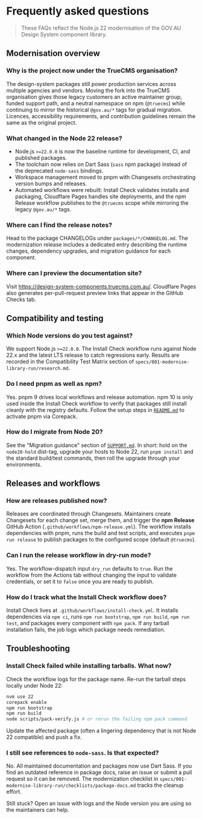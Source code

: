 # Frequently asked questions

> These FAQs reflect the Node.js 22 modernisation of the GOV.AU Design System component library.

## Modernisation overview

### Why is the project now under the TrueCMS organisation?
The design-system packages still power production services across multiple agencies and vendors. Moving the fork into the TrueCMS organisation gives those legacy customers an active maintainer group, funded support path, and a neutral namespace on npm (`@truecms`) while continuing to mirror the historical `@gov.au/*` tags for gradual migration. Licences, accessibility requirements, and contribution guidelines remain the same as the original project.

### What changed in the Node 22 release?
- Node.js `>=22.0.0` is now the baseline runtime for development, CI, and published packages.
- The toolchain now relies on Dart Sass (`sass` npm package) instead of the deprecated `node-sass` bindings.
- Workspace management moved to pnpm with Changesets orchestrating version bumps and releases.
- Automated workflows were rebuilt: Install Check validates installs and packaging, Cloudflare Pages handles site deployments, and the npm Release workflow publishes to the `@truecms` scope while mirroring the legacy `@gov.au/*` tags.

### Where can I find the release notes?
Head to the package CHANGELOGs under `packages/*/CHANGELOG.md`. The modernization release includes a dedicated entry describing the runtime changes, dependency upgrades, and migration guidance for each component.

### Where can I preview the documentation site?
Visit <https://design-system-components.truecms.com.au/>. Cloudflare Pages also generates per-pull-request preview links that appear in the GitHub Checks tab.

## Compatibility and testing

### Which Node versions do you test against?
We support Node.js `>=22.0.0`. The Install Check workflow runs against Node 22.x and the latest LTS release to catch regressions early. Results are recorded in the Compatibility Test Matrix section of `specs/001-modernise-library-run/research.md`.

### Do I need pnpm as well as npm?
Yes. pnpm 9 drives local workflows and release automation. npm 10 is only used inside the Install Check workflow to verify that packages still install cleanly with the registry defaults. Follow the setup steps in [`README.md`](./README.md#local-development) to activate pnpm via Corepack.

### How do I migrate from Node 20?
See the "Migration guidance" section of [`SUPPORT.md`](./SUPPORT.md). In short: hold on the `node20-hold` dist-tag, upgrade your hosts to Node 22, run `pnpm install` and the standard build/test commands, then roll the upgrade through your environments.

## Releases and workflows

### How are releases published now?
Releases are coordinated through Changesets. Maintainers create Changesets for each change set, merge them, and trigger the **npm Release** GitHub Action (`.github/workflows/npm-release.yml`). The workflow installs dependencies with pnpm, runs the build and test scripts, and executes `pnpm run release` to publish packages to the configured scope (default `@truecms`).

### Can I run the release workflow in dry-run mode?
Yes. The workflow-dispatch input `dry_run` defaults to `true`. Run the workflow from the Actions tab without changing the input to validate credentials, or set it to `false` once you are ready to publish.

### How do I track what the Install Check workflow does?
Install Check lives at `.github/workflows/install-check.yml`. It installs dependencies via `npm ci`, runs `npm run bootstrap`, `npm run build`, `npm run test`, and packages every component with `npm pack`. If any tarball installation fails, the job logs which package needs remediation.

## Troubleshooting

### Install Check failed while installing tarballs. What now?
Check the workflow logs for the package name. Re-run the tarball steps locally under Node 22:
```sh
nvm use 22
corepack enable
npm run bootstrap
npm run build
node scripts/pack-verify.js # or rerun the failing npm pack command
```
Update the affected package (often a lingering dependency that is not Node 22 compatible) and push a fix.

### I still see references to `node-sass`. Is that expected?
No. All maintained documentation and packages now use Dart Sass. If you find an outdated reference in package docs, raise an issue or submit a pull request so it can be removed. The modernization checklist in `specs/001-modernise-library-run/checklists/package-docs.md` tracks the cleanup effort.

Still stuck? Open an issue with logs and the Node version you are using so the maintainers can help.
